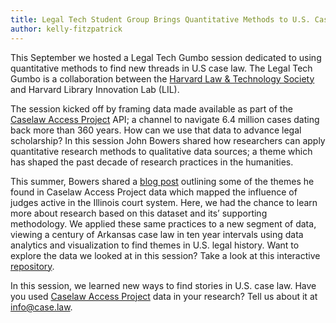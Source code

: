 ```yaml
---
title: Legal Tech Student Group Brings Quantitative Methods to U.S. Case Law
author: kelly-fitzpatrick
---
```

This September we hosted a Legal Tech Gumbo session dedicated to using quantitative methods to find new threads in U.S case law. The Legal Tech Gumbo is a collaboration between the [Harvard Law & Technology Society](https://orgs.law.harvard.edu/techsoc/) and Harvard Library Innovation Lab (LIL).

The session kicked off by framing data made available as part of the [Caselaw Access Project](https://case.law/) API; a channel to navigate 6.4 million cases dating back more than 360 years. How can we use that data to advance legal scholarship? In this session John Bowers shared how researchers can apply quantitative research methods to qualitative data sources; a theme which has shaped the past decade of research practices in the humanities.

This summer, Bowers shared a [blog post](https://lil.law.harvard.edu/blog/2018/08/24/telling-stories-with-cap-data-the-prolific-mr-cartwright/) outlining some of the themes he found in Caselaw Access Project data which mapped the influence of judges active in the Illinois court system. Here, we had the chance to learn more about research based on this dataset and its’ supporting methodology. We applied these same practices to a new segment of data, viewing a century of Arkansas case law in ten year intervals using data analytics and visualization to find themes in U.S. legal history. Want to explore the data we looked at in this session? Take a look at this interactive [repository](https://hub.mybinder.org/user/john-bowers-gumbohack-csa63oay/notebooks/CAP-Workshop-Demo.ipynb).

In this session, we learned new ways to find stories in U.S. case law. Have you used [Caselaw Access Project](https://case.law/) data in your research? Tell us about it at info@case.law.
